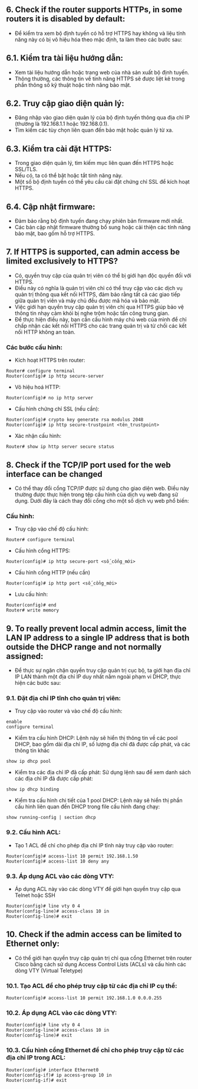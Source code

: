 ## 6. Check if the router supports HTTPs, in some routers it is disabled by default:
- Để kiểm tra xem bộ định tuyến có hỗ trợ HTTPS hay không và liệu tính năng này có bị vô hiệu hóa theo mặc định, ta làm theo các bước sau:
## 6.1. Kiểm tra tài liệu hướng dẫn: 
- Xem tài liệu hướng dẫn hoặc trang web của nhà sản xuất bộ định tuyến.
- Thông thường, các thông tin về tính năng HTTPS sẽ được liệt kê trong phần thông số kỹ thuật hoặc tính năng bảo mật.

## 6.2. Truy cập giao diện quản lý: 
- Đăng nhập vào giao diện quản lý của bộ định tuyến thông qua địa chỉ IP (thường là 192.168.1.1 hoặc 192.168.0.1).
- Tìm kiếm các tùy chọn liên quan đến bảo mật hoặc quản lý từ xa.

## 6.3. Kiểm tra cài đặt HTTPS: 
- Trong giao diện quản lý, tìm kiếm mục liên quan đến HTTPS hoặc SSL/TLS.
- Nếu có, ta có thể bật hoặc tắt tính năng này.
- Một số bộ định tuyến có thể yêu cầu cài đặt chứng chỉ SSL để kích hoạt HTTPS.

## 6.4. Cập nhật firmware: 
- Đảm bảo rằng bộ định tuyến đang chạy phiên bản firmware mới nhất.
- Các bản cập nhật firmware thường bổ sung hoặc cải thiện các tính năng bảo mật, bao gồm hỗ trợ HTTPS.

## 7. If HTTPS is supported, can admin access be limited exclusively to HTTPS?
- Có, quyền truy cập của quản trị viên có thể bị giới hạn độc quyền đối với HTTPS.
- Điều này có nghĩa là quản trị viên chỉ có thể truy cập vào các dịch vụ quản trị thông qua kết nối HTTPS, đảm bảo rằng tất cả các giao tiếp giữa quản trị viên và máy chủ đều được mã hóa và bảo mật.
- Việc giới hạn quyền truy cập quản trị viên chỉ qua HTTPS giúp bảo vệ thông tin nhạy cảm khỏi bị nghe trộm hoặc tấn công trung gian.
- Để thực hiện điều này, bạn cần cấu hình máy chủ web của mình để chỉ chấp nhận các kết nối HTTPS cho các trang quản trị và từ chối các kết nối HTTP không an toàn.
### Các bước cấu hình:
- Kích hoạt HTTPS trên router:
```
Router# configure terminal
Router(config)# ip http secure-server
```

- Vô hiệu hoá HTTP:
```
Router(config)# no ip http server
```

- Cấu hình chứng chỉ SSL (nếu cần):
```
Router(config)# crypto key generate rsa modulus 2048
Router(config)# ip http secure-trustpoint <tên_trustpoint>
```

- Xác nhận cấu hình:
```
Router# show ip http server secure status
```

## 8. Check if the TCP/IP port used for the web interface can be changed
 - Có thể thay đổi cổng TCP/IP được sử dụng cho giao diện web. Điều này thường được thực hiện trong tệp cấu hình của dịch vụ web đang sử dụng. Dưới đây là cách thay đổi cổng cho một số dịch vụ web phổ biến:
### Cấu hình:
- Truy cập vào chế độ cấu hình:
```
Router# configure terminal
```

- Cấu hình cổng HTTPS:
```
Router(config)# ip http secure-port <số_cổng_mới>
```

- Cấu hình cổng HTTP (nếu cần)
```
Router(config)# ip http port <số_cổng_mới>
```

- Lưu cấu hình:
```
Router(config)# end
Router# write memory
```
## 9. To really prevent local admin access, limit the LAN IP address to a single IP address that is both outside the DHCP range and not normally assigned:
- Để thực sự ngăn chặn quyền truy cập quản trị cục bộ, ta giới hạn địa chỉ IP LAN thành một địa chỉ IP duy nhất nằm ngoài phạm vi DHCP, thực hiện các bước sau:
### 9.1. Đặt địa chỉ IP tĩnh cho quản trị viên:
- Truy cập vào router và vào chế độ cấu hình:
```
enable
configure terminal
```

- Kiểm tra cấu hình DHCP: Lệnh này sẽ hiển thị thông tin về các pool DHCP, bao gồm dải địa chỉ IP, số lượng địa chỉ đã được cấp phát, và các thông tin khác
```
show ip dhcp pool
```
- Kiểm tra các địa chỉ IP đã cấp phát: Sử dụng lệnh sau để xem danh sách các địa chỉ IP đã được cấp phát:
```
show ip dhcp binding
```
- Kiểm tra cấu hình chi tiết của 1 pool DHCP: Lệnh này sẽ hiển thị phần cấu hình liên quan đến DHCP trong file cấu hình đang chạy:
```
show running-config | section dhcp
```
### 9.2. Cấu hình ACL:
- Tạo 1 ACL để chỉ cho phép địa chỉ IP tĩnh này truy cập vào router:
```
Router(config)# access-list 10 permit 192.168.1.50
Router(config)# access-list 10 deny any
```
### 9.3. Áp dụng ACL vào các dòng VTY:
- Áp dụng ACL này vào các dòng VTY để giới hạn quyền truy cập qua Telnet hoặc SSH
```
Router(config)# line vty 0 4
Router(config-line)# access-class 10 in
Router(config-line)# exit
```

## 10. Check if the admin access can be limited to Ethernet only:
- Có thể giới hạn quyền truy cập quản trị chỉ qua cổng Ethernet trên router Cisco bằng cách sử dụng Access Control Lists (ACLs) và cấu hình các dòng VTY (Virtual Teletype)
### 10.1. Tạo ACL để cho phép truy cập từ các địa chỉ IP cụ thể:
```
Router(config)# access-list 10 permit 192.168.1.0 0.0.0.255
```
### 10.2. Áp dụng ACL vào các dòng VTY:
```
Router(config)# line vty 0 4
Router(config-line)# access-class 10 in
Router(config-line)# exit
```

### 10.3. Cấu hình cổng Ethernet để chỉ cho phép truy cập từ các địa chỉ IP trong ACL:
```
Router(config)# interface Ethernet0
Router(config-if)# ip access-group 10 in
Router(config-if)# exit
```

